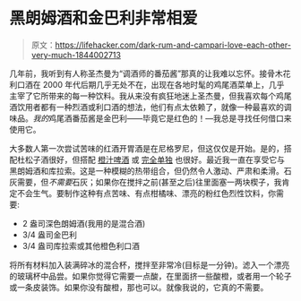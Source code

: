# 黑朗姆酒和金巴利非常相爱

> 原文：<https://lifehacker.com/dark-rum-and-campari-love-each-other-very-much-1844002713>

几年前，我听到有人称圣杰曼为“调酒师的番茄酱”那真的让我难以忘怀。接骨木花利口酒在 2000 年代后期几乎无处不在，出现在各地时髦的鸡尾酒菜单上，几乎主宰了它所带来的每一种饮料。我从来没有疯狂地迷上圣杰曼，但我喜欢每个鸡尾酒饮用者都有一种烈酒或利口酒的想法，他们有点太依赖了，就像一种最喜欢的调味品。*我的*鸡尾酒番茄酱是金巴利——毕竟它是红色的！—我总是寻找任何借口来使用它。



大多数人第一次尝试苦味的红酒开胃酒是在尼格罗尼，但这仅仅是开始。是的，搭配杜松子酒很好，但搭配 [橙汁](https://skillet.lifehacker.com/the-garibaldi-is-the-perfect-winter-brunch-cocktail-1841067728)[啤酒](https://skillet.lifehacker.com/think-pink-with-a-campari-spiked-shandy-1837287188) 或 [完全单独](https://lifehacker.com/shaken-campari-is-a-perfect-one-ingredient-cocktail-1842395954) 也很好。最近我一直在享受它与黑朗姆酒和库拉索。这是一种模糊的热带组合，但仍然令人激动、严肃和柔滑。石灰需要，但*不需要*石灰；如果你在搅拌之前(甚至之后)往里面塞一两块楔子，我肯定不会生气。要制作这种有点苦味、有点柑橘味、漂亮的粉红色烈性饮料，你需要:

*   2 盎司深色朗姆酒(我用的是混合酒)
*   3/4 盎司金巴利
*   3/4 盎司库拉索或其他橙色利口酒

将所有材料加入装满碎冰的混合杯，搅拌至非常冷(目标是一分钟)。滤入一个漂亮的玻璃杯中品尝。如果你觉得它需要一点酸，在里面挤一些酸橙，或者用一个轮子或一条皮装饰。如果你没有酸橙，那也可以。就像我说的，它真的不需要。
